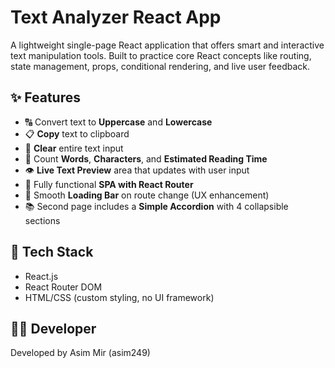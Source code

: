 # Text Analyzer React App

A lightweight single-page React application that offers smart and interactive text manipulation tools. Built to practice core React concepts like routing, state management, props, conditional rendering, and live user feedback.

## ✨ Features

- 🔠 Convert text to **Uppercase** and **Lowercase**
- 📋 **Copy** text to clipboard
- 🧹 **Clear** entire text input
- 🔢 Count **Words**, **Characters**, and **Estimated Reading Time**
- 👁️ **Live Text Preview** area that updates with user input
- 🎯 Fully functional **SPA with React Router**
- 📡 Smooth **Loading Bar** on route change (UX enhancement)
- 📚 Second page includes a **Simple Accordion** with 4 collapsible sections

## 🔧 Tech Stack

- React.js
- React Router DOM
- HTML/CSS (custom styling, no UI framework)

## 🧑‍💻 Developer

Developed by Asim Mir (asim249)
